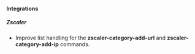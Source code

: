 
#### Integrations
##### Zscaler
  - Improve list handling for the **zscaler-category-add-url** and **zscaler-category-add-ip** commands.
